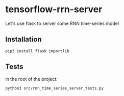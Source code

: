 # tensorflow-rrn-server
Let's use flask to server some RNN time-series model


## Installation

`pip3 install flask importlib`


## Tests

in the root of the project:

`python3 src/rnn_time_series_server_tests.py`